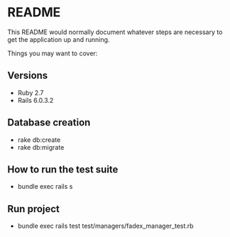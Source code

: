 # README

This README would normally document whatever steps are necessary to get the
application up and running.

Things you may want to cover:

##  Versions
  * Ruby 2.7
  * Rails 6.0.3.2


## Database creation
  * rake db:create
  * rake db:migrate

## How to run the test suite

  * bundle exec rails s

## Run project

  * bundle exec rails test test/managers/fadex_manager_test.rb

